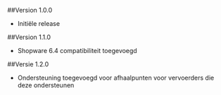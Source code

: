 ##Version 1.0.0
- Initiële release

##Version 1.1.0
- Shopware 6.4 compatibiliteit toegevoegd

##Versie 1.2.0
- Ondersteuning toegevoegd voor afhaalpunten voor vervoerders die deze ondersteunen
